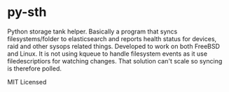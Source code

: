 py-sth
======

Python storage tank helper.  Basically a program that syncs filesystems/folder to elasticsearch and reports health status for devices, raid and other sysops related things. Developed to work on both FreeBSD and Linux. It is not using kqueue to handle filesystem events as it use filedescriptiors for watching changes. That solution can't scale so syncing is therefore polled.

MIT Licensed
